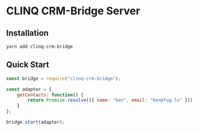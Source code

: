 # CLINQ CRM-Bridge Server

## Installation

```shell
yarn add clinq-crm-bridge
```

## Quick Start

```js
const bridge = require("clinq-crm-bridge");

const adapter = {
	getContacts: function() {
		return Promise.resolve([{ name: "ben", email: "ben@fug.lu" }]);
	}
};

bridge.start(adapter);
```
